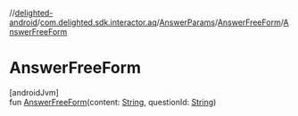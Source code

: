 //[delighted-android](../../../../index.md)/[com.delighted.sdk.interactor.aq](../../index.md)/[AnswerParams](../index.md)/[AnswerFreeForm](index.md)/[AnswerFreeForm](-answer-free-form.md)

# AnswerFreeForm

[androidJvm]\
fun [AnswerFreeForm](-answer-free-form.md)(content: [String](https://kotlinlang.org/api/latest/jvm/stdlib/kotlin/-string/index.html), questionId: [String](https://kotlinlang.org/api/latest/jvm/stdlib/kotlin/-string/index.html))
